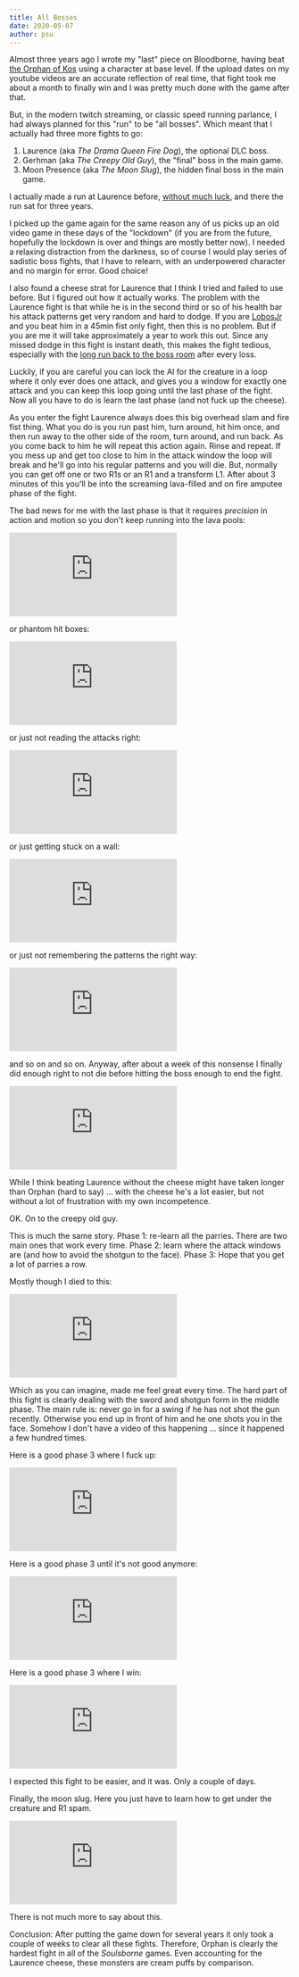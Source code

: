 ```yaml
---
title: All Bosses
date: 2020-05-07
author: psu
---
```


Almost three years ago I wrote my "last" piece on Bloodborne, having beat <a href="/the-orphan-and-me-final-words-on-bloodborne.html">the Orphan of Kos</a> using a character at base level. If the upload dates on my youtube videos are an accurate reflection of real time, that fight took me about a month to finally win and I was pretty much done with the game after that.

But, in the modern twitch streaming, or classic speed running parlance, I had always planned for this "run" to be "all bosses". Which meant that I actually had three more fights to go:

1. Laurence (aka *The Drama Queen Fire Dog*), the optional DLC boss.
2. Gerhman (aka *The Creepy Old Guy*), the "final" boss in the main game.
3. Moon Presence (aka *The Moon Slug*), the hidden final boss in the main game.

I actually made a run at Laurence before, <a href="https://www.youtube.com/watch?v=2FA2UMrB8qg">without much luck</a>, and there the run sat for three years.

I picked up the game again for the same reason any of us picks up an old video game in these days of the "lockdown" (if you are from the future, hopefully the lockdown is over and things are mostly better now). I needed a relaxing distraction from the darkness, so of course I would play series of sadistic boss fights, that I have to relearn, with an underpowered character and no margin for error. Good choice!

I also found a cheese strat for Laurence that I think I tried and failed to use before. But I figured out how it actually works. The problem with the Laurence fight is that while he is in the second third or so of his health bar his attack patterns get very random and hard to dodge. If you are <a href="https://www.youtube.com/watch?v=8ufnasulPlQ&feature=youtu.be&t=6036">LobosJr</a> and you beat him in a 45min fist only fight, then this is no problem. But if you are me it will take approximately a year to work this out. Since any missed dodge in this fight is instant death, this makes the fight tedious, especially with the <a href="https://www.youtube.com/watch?v=8lbQMnuagdI">long run back to the boss room</a> after every loss.

Luckily, if you are careful you can lock the AI for the creature in a loop where it only ever does one attack, and gives you a window for exactly one attack and you can keep this loop going until the last phase of the fight. Now all you have to do is learn the last phase (and not fuck up the cheese).

As you enter the fight Laurence always does this big overhead slam and fire fist thing. What you do is you run past him, turn around, hit him once, and then run away to the other side of the room, turn around, and run back. As you come back to him he will repeat this action again. Rinse and repeat. If you mess up and get too close to him in the attack window the loop will break and he'll go into his regular patterns and you will die. But, normally you can get off one or two R1s or an R1 and a transform L1. After about 3 minutes of this you'll be into the screaming lava-filled and on fire amputee phase of the fight.

The bad news for me with the last phase is that it requires *precision* in action and motion so you don't keep running into the lava pools:

> <div class="youtube">
<iframe src="https://www.youtube.com/embed/ojTVLoFH7xo"
frameborder="0" allowfullscreen class="video"></iframe>
</div>

or phantom hit boxes:

> <div class="youtube">
<iframe src="https://www.youtube.com/embed/_KYtVuiRs6U"
frameborder="0" allowfullscreen class="video"></iframe>
</div>

or just not reading the attacks right:

> <div class="youtube">
<iframe src="https://www.youtube.com/embed/HjU40sdovlc"
frameborder="0" allowfullscreen class="video"></iframe>
</div>

or just getting stuck on a wall:

> <div class="youtube">
<iframe src="https://www.youtube.com/embed/T95VLH1Ylkg"
frameborder="0" allowfullscreen class="video"></iframe>
</div>

or just not remembering the patterns the right way:

> <div class="youtube">
<iframe src="https://www.youtube.com/embed/Tah9qcKWz5U?start=309"
frameborder="0" allowfullscreen class="video"></iframe>
</div>

and so on and so on. Anyway, after about a week of this nonsense I finally did enough right to not die before hitting the boss enough to end the fight.

> <div class="youtube">
<iframe src="https://www.youtube.com/embed/tQ_oXNJjRo0"
frameborder="0" allowfullscreen class="video"></iframe>
</div>

While I think beating Laurence without the cheese might have taken longer than Orphan (hard to say) ... with the cheese he's a lot easier, but not without a lot of frustration with my own incompetence.

OK. On to the creepy old guy.

This is much the same story. Phase 1: re-learn all the parries. There are two main ones that work every time. Phase 2: learn where the attack windows are (and how to avoid the shotgun to the face). Phase 3: Hope that you get a lot of parries a row.

Mostly though I died to this:

> <div class="youtube">
<iframe src="https://www.youtube.com/embed/1oG8ZSAUArU"
frameborder="0" allowfullscreen class="video"></iframe>
</div>

Which as you can imagine, made me feel great every time. The hard part of this fight is clearly dealing with the sword and shotgun form in the middle phase. The main rule is: never go in for a swing if he has not shot the gun recently. Otherwise you end up in front of him and he one shots you in the face. Somehow I don't have a video of this happening ... since it happened a few hundred times. 

Here is a good phase 3 where I fuck up:

> <div class="youtube">
<iframe src="https://www.youtube.com/embed/euv5d1WOfDE"
frameborder="0" allowfullscreen class="video"></iframe>
</div>

Here is a good phase 3 until it's not good anymore:

> <div class="youtube">
<iframe src="https://www.youtube.com/embed/2DRdq0v4-yA?start=138"
frameborder="0" allowfullscreen class="video"></iframe>
</div>

Here is a good phase 3 where I win:

> <div class="youtube">
<iframe src="https://www.youtube.com/embed/kTVWcVnfqvo"
frameborder="0" allowfullscreen class="video"></iframe>
</div>

I expected this fight to be easier, and it was. Only a couple of days.

Finally, the moon slug. Here you just have to learn how to get under the creature and R1 spam.

> <div class="youtube">
<iframe src="https://www.youtube.com/embed/i-LCH1AndlE"
frameborder="0" allowfullscreen class="video"></iframe>
</div>

There is not much more to say about this.

Conclusion: After putting the game down for several years it only took a couple of weeks to clear all these fights. Therefore, Orphan is clearly the hardest fight in all of the *Soulsborne* games. Even accounting for the Laurence cheese, these monsters are cream puffs by comparison.



